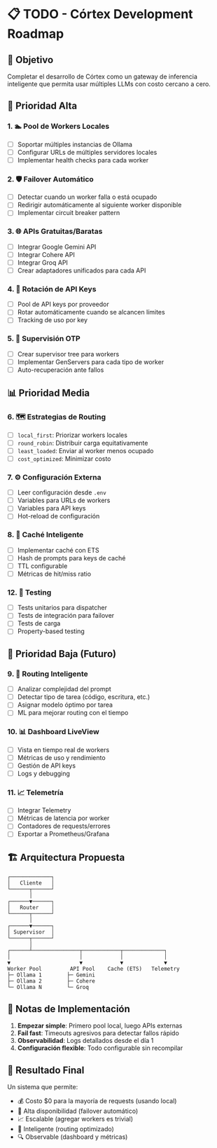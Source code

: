 # 📋 TODO - Córtex Development Roadmap

## 🎯 Objetivo
Completar el desarrollo de Córtex como un gateway de inferencia inteligente que permita usar múltiples LLMs con costo cercano a cero.

## 🚨 Prioridad Alta

### 1. 🏊 Pool de Workers Locales
- [ ] Soportar múltiples instancias de Ollama
- [ ] Configurar URLs de múltiples servidores locales
- [ ] Implementar health checks para cada worker

### 2. 🛡️ Failover Automático
- [ ] Detectar cuando un worker falla o está ocupado
- [ ] Redirigir automáticamente al siguiente worker disponible
- [ ] Implementar circuit breaker pattern

### 3. 🌐 APIs Gratuitas/Baratas
- [ ] Integrar Google Gemini API
- [ ] Integrar Cohere API
- [ ] Integrar Groq API
- [ ] Crear adaptadores unificados para cada API

### 4. 🔑 Rotación de API Keys
- [ ] Pool de API keys por proveedor
- [ ] Rotar automáticamente cuando se alcancen límites
- [ ] Tracking de uso por key

### 5. 🎪 Supervisión OTP
- [ ] Crear supervisor tree para workers
- [ ] Implementar GenServers para cada tipo de worker
- [ ] Auto-recuperación ante fallos

## 📊 Prioridad Media

### 6. 🗺️ Estrategias de Routing
- [ ] `local_first`: Priorizar workers locales
- [ ] `round_robin`: Distribuir carga equitativamente
- [ ] `least_loaded`: Enviar al worker menos ocupado
- [ ] `cost_optimized`: Minimizar costo

### 7. ⚙️ Configuración Externa
- [ ] Leer configuración desde `.env`
- [ ] Variables para URLs de workers
- [ ] Variables para API keys
- [ ] Hot-reload de configuración

### 8. 💾 Caché Inteligente
- [ ] Implementar caché con ETS
- [ ] Hash de prompts para keys de caché
- [ ] TTL configurable
- [ ] Métricas de hit/miss ratio

### 12. 🧪 Testing
- [ ] Tests unitarios para dispatcher
- [ ] Tests de integración para failover
- [ ] Tests de carga
- [ ] Property-based testing

## 🎨 Prioridad Baja (Futuro)

### 9. 🧠 Routing Inteligente
- [ ] Analizar complejidad del prompt
- [ ] Detectar tipo de tarea (código, escritura, etc.)
- [ ] Asignar modelo óptimo por tarea
- [ ] ML para mejorar routing con el tiempo

### 10. 📊 Dashboard LiveView
- [ ] Vista en tiempo real de workers
- [ ] Métricas de uso y rendimiento
- [ ] Gestión de API keys
- [ ] Logs y debugging

### 11. 📈 Telemetría
- [ ] Integrar Telemetry
- [ ] Métricas de latencia por worker
- [ ] Contadores de requests/errores
- [ ] Exportar a Prometheus/Grafana

## 🏗️ Arquitectura Propuesta

```
┌─────────────┐
│   Cliente   │
└──────┬──────┘
       │
┌──────▼──────┐
│   Router    │
└──────┬──────┘
       │
┌──────▼──────┐
│ Supervisor  │
└──────┬──────┘
       │
┌──────┴───────────────┬────────────┬─────────────┐
│                      │            │             │
▼                      ▼            ▼             ▼
Worker Pool         API Pool    Cache (ETS)   Telemetry
├─ Ollama 1        ├─ Gemini                    
├─ Ollama 2        ├─ Cohere                    
└─ Ollama N        └─ Groq                      
```

## 📝 Notas de Implementación

1. **Empezar simple**: Primero pool local, luego APIs externas
2. **Fail fast**: Timeouts agresivos para detectar fallos rápido
3. **Observabilidad**: Logs detallados desde el día 1
4. **Configuración flexible**: Todo configurable sin recompilar

## 🎉 Resultado Final

Un sistema que permite:
- 💰 Costo $0 para la mayoría de requests (usando local)
- 🚀 Alta disponibilidad (failover automático)
- 📈 Escalable (agregar workers es trivial)
- 🧠 Inteligente (routing optimizado)
- 🔍 Observable (dashboard y métricas)